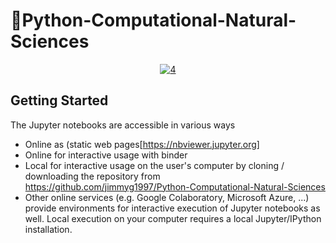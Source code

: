 # 🔬Python-Computational-Natural-Sciences
<center><a href="https://ibb.co/GsHvxMH"><img src="https://i.ibb.co/gv4MjW4/4.png" alt="4" border="0"></a></center>


## Getting Started
The Jupyter notebooks are accessible in various ways

* Online as (static web pages[https://nbviewer.jupyter.org]
* Online for interactive usage with binder
* Local for interactive usage on the user's computer by cloning / downloading the repository from https://github.com/jimmyg1997/Python-Computational-Natural-Sciences
* Other online services (e.g. Google Colaboratory, Microsoft Azure, ...) provide environments for interactive execution of Jupyter notebooks as well. Local execution on your computer requires a local Jupyter/IPython installation. 
